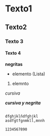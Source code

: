# Texto1
## Texto2
### Texto 3
#### Texto 4

**negritas**
- elemento (Lista)
1. elemnto

*cursiva*

***cursiva y negrita***

~~~ asdfghjkl~~~

dfghjklñdfghjkl
asdfgtfgnmkll,mnnh

1234567890